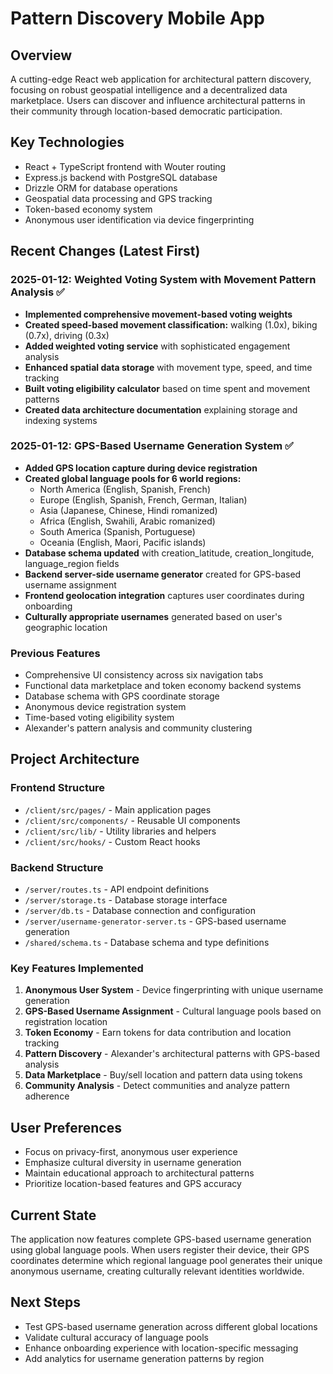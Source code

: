 # Pattern Discovery Mobile App

## Overview
A cutting-edge React web application for architectural pattern discovery, focusing on robust geospatial intelligence and a decentralized data marketplace. Users can discover and influence architectural patterns in their community through location-based democratic participation.

## Key Technologies
- React + TypeScript frontend with Wouter routing
- Express.js backend with PostgreSQL database
- Drizzle ORM for database operations
- Geospatial data processing and GPS tracking
- Token-based economy system
- Anonymous user identification via device fingerprinting

## Recent Changes (Latest First)

### 2025-01-12: Weighted Voting System with Movement Pattern Analysis ✅
- **Implemented comprehensive movement-based voting weights**
- **Created speed-based movement classification:** walking (1.0x), biking (0.7x), driving (0.3x)
- **Added weighted voting service** with sophisticated engagement analysis
- **Enhanced spatial data storage** with movement type, speed, and time tracking
- **Built voting eligibility calculator** based on time spent and movement patterns
- **Created data architecture documentation** explaining storage and indexing systems

### 2025-01-12: GPS-Based Username Generation System ✅
- **Added GPS location capture during device registration**
- **Created global language pools for 6 world regions:**
  - North America (English, Spanish, French)
  - Europe (English, Spanish, French, German, Italian)
  - Asia (Japanese, Chinese, Hindi romanized)
  - Africa (English, Swahili, Arabic romanized)
  - South America (Spanish, Portuguese)
  - Oceania (English, Maori, Pacific islands)
- **Database schema updated** with creation_latitude, creation_longitude, language_region fields
- **Backend server-side username generator** created for GPS-based username assignment
- **Frontend geolocation integration** captures user coordinates during onboarding
- **Culturally appropriate usernames** generated based on user's geographic location

### Previous Features
- Comprehensive UI consistency across six navigation tabs
- Functional data marketplace and token economy backend systems
- Database schema with GPS coordinate storage
- Anonymous device registration system
- Time-based voting eligibility system
- Alexander's pattern analysis and community clustering

## Project Architecture

### Frontend Structure
- `/client/src/pages/` - Main application pages
- `/client/src/components/` - Reusable UI components  
- `/client/src/lib/` - Utility libraries and helpers
- `/client/src/hooks/` - Custom React hooks

### Backend Structure
- `/server/routes.ts` - API endpoint definitions
- `/server/storage.ts` - Database storage interface
- `/server/db.ts` - Database connection and configuration
- `/server/username-generator-server.ts` - GPS-based username generation
- `/shared/schema.ts` - Database schema and type definitions

### Key Features Implemented
1. **Anonymous User System** - Device fingerprinting with unique username generation
2. **GPS-Based Username Assignment** - Cultural language pools based on registration location
3. **Token Economy** - Earn tokens for data contribution and location tracking
4. **Pattern Discovery** - Alexander's architectural patterns with GPS-based analysis
5. **Data Marketplace** - Buy/sell location and pattern data using tokens
6. **Community Analysis** - Detect communities and analyze pattern adherence

## User Preferences
- Focus on privacy-first, anonymous user experience
- Emphasize cultural diversity in username generation
- Maintain educational approach to architectural patterns
- Prioritize location-based features and GPS accuracy

## Current State
The application now features complete GPS-based username generation using global language pools. When users register their device, their GPS coordinates determine which regional language pool generates their unique anonymous username, creating culturally relevant identities worldwide.

## Next Steps
- Test GPS-based username generation across different global locations
- Validate cultural accuracy of language pools
- Enhance onboarding experience with location-specific messaging
- Add analytics for username generation patterns by region